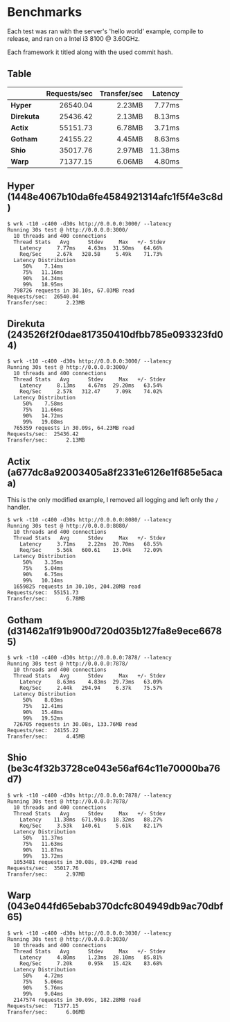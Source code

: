 # Benchmarks

Each test was ran with the server's 'hello world' example, compile to release, and ran on a Intel i3 8100 @ 3.60GHz.

Each framework it titled along with the used commit hash.

## Table

|                 | Requests/sec   | Transfer/sec   | Latency   |
|-----------------|---------------:|---------------:|----------:|
| **Hyper**       | 26540.04       | 2.23MB         | 7.77ms    |
| **Direkuta**    | 25436.42       | 2.13MB         | 8.13ms    |
| **Actix**       | 55151.73       | 6.78MB         | 3.71ms    |
| **Gotham**      | 24155.22       | 4.45MB         | 8.63ms    |
| **Shio**        | 35017.76       | 2.97MB         | 11.38ms   |
| **Warp**        | 71377.15       | 6.06MB         | 4.80ms    |

## Hyper (1448e4067b10da6fe4584921314afc1f5f4e3c8d)

```console
$ wrk -t10 -c400 -d30s http://0.0.0.0:3000/ --latency
Running 30s test @ http://0.0.0.0:3000/
  10 threads and 400 connections
  Thread Stats   Avg      Stdev     Max   +/- Stdev
    Latency     7.77ms    4.63ms  31.50ms   64.66%
    Req/Sec     2.67k   328.58     5.49k    71.73%
  Latency Distribution
     50%    7.14ms
     75%   11.16ms
     90%   14.34ms
     99%   18.95ms
  798726 requests in 30.10s, 67.03MB read
Requests/sec:  26540.04
Transfer/sec:      2.23MB
```

## Direkuta (243526f2f0dae817350410dfbb785e093323fd04)

```console
$ wrk -t10 -c400 -d30s http://0.0.0.0:3000/ --latency
Running 30s test @ http://0.0.0.0:3000/
  10 threads and 400 connections
  Thread Stats   Avg      Stdev     Max   +/- Stdev
    Latency     8.13ms    4.67ms  29.20ms   63.54%
    Req/Sec     2.57k   312.47     7.09k    74.02%
  Latency Distribution
     50%    7.58ms
     75%   11.66ms
     90%   14.72ms
     99%   19.08ms
  765359 requests in 30.09s, 64.23MB read
Requests/sec:  25436.42
Transfer/sec:      2.13MB
```

## Actix (a677dc8a92003405a8f2331e6126e1f685e5acaa)

This is the only modified example, I removed all logging and left only the `/` handler.

```console
$ wrk -t10 -c400 -d30s http://0.0.0.0:8080/ --latency
Running 30s test @ http://0.0.0.0:8080/
  10 threads and 400 connections
  Thread Stats   Avg      Stdev     Max   +/- Stdev
    Latency     3.71ms    2.22ms  20.70ms   68.55%
    Req/Sec     5.56k   600.61    13.04k    72.09%
  Latency Distribution
     50%    3.35ms
     75%    5.04ms
     90%    6.75ms
     99%   10.14ms
  1659825 requests in 30.10s, 204.20MB read
Requests/sec:  55151.73
Transfer/sec:      6.78MB
```

## Gotham (d31462a1f91b900d720d035b127fa8e9ece66785)

```console
$ wrk -t10 -c400 -d30s http://0.0.0.0:7878/ --latency
Running 30s test @ http://0.0.0.0:7878/
  10 threads and 400 connections
  Thread Stats   Avg      Stdev     Max   +/- Stdev
    Latency     8.63ms    4.83ms  29.73ms   63.09%
    Req/Sec     2.44k   294.94     6.37k    75.57%
  Latency Distribution
     50%    8.03ms
     75%   12.41ms
     90%   15.48ms
     99%   19.52ms
  726705 requests in 30.08s, 133.76MB read
Requests/sec:  24155.22
Transfer/sec:      4.45MB
```

## Shio (be3c4f32b3728ce043e56af64c11e70000ba76d7)

```console
$ wrk -t10 -c400 -d30s http://0.0.0.0:7878/ --latency
Running 30s test @ http://0.0.0.0:7878/
  10 threads and 400 connections
  Thread Stats   Avg      Stdev     Max   +/- Stdev
    Latency    11.38ms  671.90us  18.32ms   88.27%
    Req/Sec     3.53k   140.61     5.61k    82.17%
  Latency Distribution
     50%   11.37ms
     75%   11.63ms
     90%   11.87ms
     99%   13.72ms
  1053481 requests in 30.08s, 89.42MB read
Requests/sec:  35017.76
Transfer/sec:      2.97MB
```

## Warp (043e044fd65ebab370dcfc804949db9ac70dbf65)

```console
$ wrk -t10 -c400 -d30s http://0.0.0.0:3030/ --latency
Running 30s test @ http://0.0.0.0:3030/
  10 threads and 400 connections
  Thread Stats   Avg      Stdev     Max   +/- Stdev
    Latency     4.80ms    1.23ms  28.10ms   85.81%
    Req/Sec     7.20k     0.95k   15.42k    83.68%
  Latency Distribution
     50%    4.72ms
     75%    5.06ms
     90%    5.76ms
     99%    9.04ms
  2147574 requests in 30.09s, 182.28MB read
Requests/sec:  71377.15
Transfer/sec:      6.06MB
```

